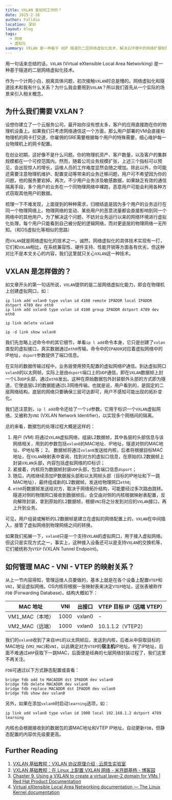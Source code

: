 ```yaml
---
title: VXLAN 是如何工作的？
date: 2025-2-16
author: Falldio
location: 深圳
layout: blog
tags:
  - 网络
  - 虚拟化
summary: VXLAN 是一种基于 UDP 隧道的二层网络虚拟化技术，解决云环境中的网络扩展和隔离问题。它通过 VNI 标识不同虚拟网络，并利用 FDB 维护 MAC-VNI-VTEP 映射。VXLAN 设备封装和解析数据包，使 L2 流量在 L3 网络上传输，提升灵活性和可管理性。
---
```



用一句话来总结的话，`VXLAN` (Virtual eXtensible Local Area Networking) 是一种基于隧道的二层网络虚拟化技术。

作为一个计网小白，脱离具体问题，初次接触`VXLAN`时总是懵的。网络虚拟化和隧道技术和我有什么关系？为什么我会要用到`VXLAN`？所以我们首先从一个实际的场景来引入相关概念。

## 为什么我们需要 VXLAN？

设想你建立了一个云服务公司，最开始你没有想太多，客户的应用直接跑在你的物理机设备上。如果我们只考虑网络通信这一个方面，那么用户部署的VM会直接和物理机的网卡打交道，你雇佣的SRE需要根据每个用户的特殊需要，细心维护每一台物理机上的网卡配置。

在创业初期，这好像不是什么问题。你的物理机资产、客户数量，以及客户的集群规模都在一个可控范围内。然而，随着公司业务规模扩张，上述三个指标可以预见，会出现惊人的增长，运维人员的工作难度显然会随之增加。除此以外，你可能还需要注意物理机维护、配置变动等带来的业务迁移问题，用户可不希望因为你的问题，他的服务要宕掉。再次，不少用户业务涉及敏感数据，如果缺乏有效的通信隔离手段，多个用户的业务在一个同物理网络中裸跑，恶意用户可能会利用各种方式窃取其他用户的数据。

梳理一下不难发现，上面提到的种种需求，归根结底是因为多个用户的业务运行在同一个物理网络上。物理网络的变动、某些用户的恶意流量都会直接影响到同一个网络中的其他用户。为了解决这个问题，不妨对业务运行以来的网络环境进行虚拟化处理，每个用户只能看到自己被分配的逻辑网络，而对更底层的物理网络一无所知。（和OS虚拟化等相似的思路）

而`VXLAN`就是网络虚拟化的技术之一。诚然，网络虚拟化的具体技术实现有一打，它们和`VXLAN`相比，在系统兼容性、硬件支持、性能开销等方面各有优劣，但这种对比不是本文关心的内容，我们这里就只关心`VXLAN`这一种技术。

## VXLAN 是怎样做的？

如文章开头的第一句话所说，`VXLAN`提供的是二层网络虚拟化能力，即会在物理机上创建虚拟网口，如：

```
ip link add vxlan0 type vxlan id 4100 remote IPADDR local IPADDR dstport 4789 dev eth0
ip link add vxlan0 type vxlan id 4100 group IPADDR dstport 4789 dev eth0

ip link delete vxlan0

ip -d link show vxlan0
```

我们先忽略上述命令中的其它细节，单看`ip l add`命令本身，它只是创建了`vxlan`类型的虚拟接口，真实数据通过`eth0`传输。命令中的`IPADDR`对应着虚拟网络中的IP地址，`dsport`参数提供了端口信息。

在实际的数据传输过程中，业务层使用预先配置的虚拟网络IP通信。到达虚拟网口`vxlan0`的以太网帧，实际上是由`dsport`端口上的`UDP`通信，即在`VXLAN`数据帧上封一个L3`UDP`头部，通过`eth0`发出。这种在原始数据包外封装额外头部的方式即为隧道，它使底层L2的数据能通过L3网络传输。也就是说，用户看到的，是固定的二层网络结构，底层的网络只要确保三层可达即可，用户不感知可能出现的拓扑变化。

我们还注意到，`ip l add`命令还给了一个`id`参数，它用于标识一个`VXLAN`虚拟网络，又被称为`VNI` (VXLAN Network Identifier)，以实现多个网络间的隔离。

总的来看，数据包的处理过程大概是这样的：

1. 用户 (VM) 将通过`VXLAN`虚拟网络，组装L2数据帧，其中各层的头部信息与该网络相关，用到的参数包括`vxlan0`的MAC地址、IP地址，隧道对侧的MAC地址、IP地址等；
2。 数据帧将通过`vxlan0`发送给内核，后者将根据目标MAC地址，在`VXLAN`映射表中查询，找到对方的虚拟口信息，在原始的L2数据帧上封装`VXLAN`头部，内容包括虚拟网络的ID标识；
3. 紧接着，内核将为数据帧封装`UDP`头部，包含端口信息`dsport`；
4. 随后，内核继续添加IP数据报头部和以太网帧头部（目标的IP地址和下一跳MAC地址），最终组成新的L2数据帧，发送给物理网口`eth0`;
5. `eth0`将数据帧发送给对方，取决于网络拓扑结构，可能要经过多次路由跳转。隧道对侧的物理网口接收到数据帧后，会交由对侧的内核根据映射表配置，反向解除封装，拿到原始的L2数据帧，根据`VNI`将之分发到对应的`VXLAN`接口，再上升到业务。

可见，用户组装或解析的L2数据帧是建立在虚拟的网络配置上的，`VXLAN`在中间插入，接管了虚拟网络到物理网络之间的转换。

如果我们拓展一下，`vxlan0`只是一个支持`VXLAN`的虚拟网口，用于接入虚拟网络。但这只是实现方式之一，事实上，这种接入设备还可以是支持`VXLAN`的交换机等，它们被统称为`VTEP` (VXLAN Tunnel Endpoint)。

## 如何管理 MAC - VNI - VTEP 的映射关系？

从上一节内容得知，管理运维人员要做的，基本上就是在各个设备上配置`VTEP`和`VNI`，架设虚拟网络。OS内核将根据一张映射表来决定`VTEP`地址，这张表被称作`FDB` (Forwarding Database)，结构大概如下：

| **MAC 地址** | **VNI** | **出接口** | **VTEP 目标 IP（远端 VTEP）** |
|---|---|---|---|
| VM1_MAC（本地） | 1000 | vxlan0 | - |
| VM2_MAC（远端） | 1000 | vxlan0 | 10.1.1.2（VTEP2） |

我们的`vxlan0`收到了来自`VM1`的以太网帧后，发送到内核，后者从中获取目标的MAC地址 (`VM2_MAC`)和`VNI`，以此确定对方`VTEP`的**宿主机**IP地址。有了IP地址，后面不难通过`ARP`获取下一跳MAC，后面便是经典的七层网络封装过程了，我们这里不再关注。

`FDB`可通过以下方式静态配置或查看：

```
bridge fdb add to MACADDR dst IPADDR dev vxlan0
bridge fdb delete MACADDR dev vxlan0
bridge fdb replace MACADDR dst IPADDR dev vxlan0
bridge fdb show dev vxlan0
```

另外，如果在添加`vxlan0`时启动`learning`选项，如：

```
ip link add vxlan0 type vxlan id 1000 local 192.168.1.2 dstport 4789 learning
```

内核也会根据接收到的数据包的源MAC地址和VTEP IP地址，自动更新`FDB`，但静态配置的内容优先级要更高。

## Further Reading

1. [VXLAN 基础教程：VXLAN 协议原理介绍 · 云原生实验室](https://icloudnative.io/posts/vxlan-protocol-introduction/)
2. [VXLAN 基础教程：在 Linux 上配置 VXLAN 网络 - 米开朗基杨 - 博客园](https://www.cnblogs.com/ryanyangcs/p/12742922.html)
3. [Chapter 9. Using a VXLAN to create a virtual layer-2 domain for VMs | Red Hat Product Documentation](https://docs.redhat.com/en/documentation/red_hat_enterprise_linux/8/html/configuring_and_managing_networking/assembly_using-a-vxlan-to-create-a-virtual-layer-2-domain-for-vms_configuring-and-managing-networking#con_benefits-of-vxlans_assembly_using-a-vxlan-to-create-a-virtual-layer-2-domain-for-vms)
4. [Virtual eXtensible Local Area Networking documentation — The Linux Kernel documentation](https://docs.kernel.org/networking/vxlan.html)

